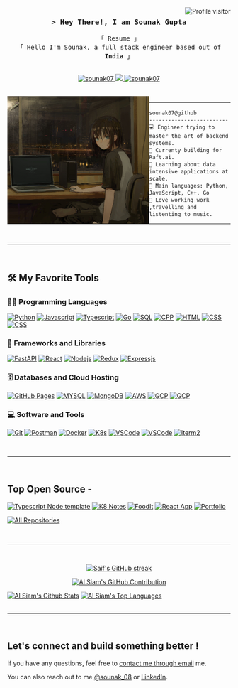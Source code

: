 <!--
<h2 align="center">
  Welcome to Al Siam World!
  <img src="https://media.giphy.com/media/hvRJCLFzcasrR4ia7z/giphy.gif" width="28">
</h2>
-->

<!--
<p align="center">
  <a href="https://github.com/sounak07"><img src="https://readme-typing-svg.herokuapp.com/?lines=Self%20Taught%20Programmer;Front%20End%20Developer;1.5%2B%20years%20of%20coding%20experience;Always%20learning%20new%20things&center=true&width=380&height=45"></a>
</p>

 -->

<a href="https://komarev.com/ghpvc/?username=sounak07">
  <img align="right" src="https://komarev.com/ghpvc/?username=sounak07&label=Visitors&color=0e75b6&style=flat" alt="Profile visitor" />
</a>


<!-- Intro  -->
<h3 align="center">
    <samp>&gt; Hey There!, I am <b>Sounak Gupta</b>
    </samp>
</h3>


<p align="center"> 
  <samp>
    <a target="_blank" style="text-decoration:none" href="https://drive.google.com/file/d/175wcAnvHS5QgzwIXunLUJyB6sLYQfnP3/view?usp=sharing">「 Resume 」</a>
    <br>
    「 Hello I'm Sounak, a full stack engineer based out of <b>India</b> 」
    <br>
    <br>
  </samp>
</p>

<p align="center">
 <a href="https://www.linkedin.com/in/sounak08/" target="_blank">
  <img src="https://img.shields.io/badge/LinkedIn-0077B5?style=for-the-badge&logo=linkedin&logoColor=white" alt="sounak07"/>
 </a>
 <!-- <a href="https://dev.to/sounak07" target="_blank">
  <img src="https://img.shields.io/badge/dev.to-0A0A0A?style=for-the-badge&logo=dev.to&logoColor=white" alt="sounak07" />
 </a> -->
 <a href="https://twitter.com/sounak_08" target="_blank">
  <img src="https://img.shields.io/badge/Twitter-1DA1F2?style=for-the-badge&logo=twitter&logoColor=white" />
 </a>
 <a href="https://instagram.com/_reactivist_" target="_blank">
  <img src="https://img.shields.io/badge/Instagram-fe4164?style=for-the-badge&logo=instagram&logoColor=white" alt="sounak07" />
 </a> 
 <!-- <a href="https://facebook.com/sounak07.world" target="_blank">
  <img src="https://img.shields.io/badge/Facebook-20BEFF?&style=for-the-badge&logo=facebook&logoColor=white" alt="sounak07"  />
  </a>  -->
</p>
<br />

<!-- About Section -->
<img align="left" src="https://github.com/I-am-vishalmaurya/I-am-vishalmaurya/blob/main/cropped_image.png" alt="Unfortunately I didn't find the author of the pic, feel to open a pull request if found" width="320" />
<hr>

```
sounak07@github
-------------------------
💻 Engineer trying to master the art of backend systems.
🔭 Currenty building for Raft.ai.
🌱 Learning about data intensive applications at scale.
🌟 Main languages: Python, JavaScript, C++, Go
🎵 Love working work ,travelling and listenting to music.
```
<hr>

<br/>
<hr/>
<br/>

## 🛠️ My Favorite Tools

### 👨‍💻 Programming Languages

<p>
    <a href="#"><img alt="Python" src="https://img.shields.io/badge/Python-3776AB?style=for-the-badge&logo=python&logoColor=white"></a>
    <a href="#"><img alt="Javascript" src="https://img.shields.io/badge/JavaScript-F7DF1E?style=for-the-badge&logo=javascript&logoColor=black"></a>
    <a href="#"><img alt="Typescript" src="https://img.shields.io/badge/TypeScript-007ACC?style=for-the-badge&logo=typescript&logoColor=white"></a>
    <a href="#"><img alt="Go" src="https://img.shields.io/badge/Go-00ADD8?style=for-the-badge&logo=go&logoColor=white"></a>
    <a href="#"><img alt="SQL" src="https://img.shields.io/badge/Python-3776AB?style=for-the-badge&logo=python&logoColor=white"></a>
    <a href="#"><img alt="CPP" src="https://img.shields.io/badge/C%2B%2B-00599C?style=for-the-badge&logo=c%2B%2B&logoColor=white"></a>
    <a href="#"><img alt="HTML" src="https://img.shields.io/badge/HTML5-E34F26?style=for-the-badge&logo=html5&logoColor=white"></a>
    <a href="#"><img alt="CSS" src="https://img.shields.io/badge/CSS3-1572B6?style=for-the-badge&logo=css3&logoColor=white"></a>
    <a href="#"><img alt="CSS" src="https://img.shields.io/badge/Shell_Script-121011?style=for-the-badge&logo=gnu-bash&logoColor=white"></a>
</p>

### 🧰 Frameworks and Libraries

<p>
    <a href="#"><img alt="FastAPI" src="https://img.shields.io/badge/fastapi-109989?style=for-the-badge&logo=FASTAPI&logoColor=white"></a>
    <a href="#"><img alt="React" src="https://img.shields.io/badge/React-20232A?style=for-the-badge&logo=react&logoColor=61DAFB"></a>
    <a href="#"><img alt="Nodejs" src="https://img.shields.io/badge/Node%20js-339933?style=for-the-badge&logo=nodedotjs&logoColor=white"></a>
    <a href="#"><img alt="Redux" src="https://img.shields.io/badge/Redux-593D88?style=for-the-badge&logo=redux&logoColor=white"></a>
    <a href="#"><img alt="Expressjs" src="https://img.shields.io/badge/Express.js-404D59?style=for-the-badge"></a>
</p>

### 🗄️ Databases and Cloud Hosting

<p>
    <a href="#"><img alt="GitHub Pages" src="https://img.shields.io/badge/GitHub%20Pages-%23327FC7.svg?logo=github&logoColor=white"></a>
    <a href="#"><img alt="MYSQL" src="https://img.shields.io/badge/MySQL-005C84?style=for-the-badge&logo=mysql&logoColor=white"></a>
    <a href="#"><img alt="MongoDB" src="https://img.shields.io/badge/MongoDB-4EA94B?style=for-the-badge&logo=mongodb&logoColor=white"></a>
    <a href="#"><img alt="AWS" src ="https://img.shields.io/badge/Amazon_AWS-FF9900?style=for-the-badge&logo=amazonaws&logoColor=white"></a>
    <a href="#"><img alt="GCP" src ="https://img.shields.io/badge/Google_Cloud-4285F4?style=for-the-badge&logo=google-cloud&logoColor=white"></a>
    <a href="#"><img alt="GCP" src ="https://img.shields.io/badge/Google_Cloud-4285F4?style=for-the-badge&logo=google-cloud&logoColor=white"></a>
</p>

### 💻 Software and Tools

<p>
    <a href="#"><img alt="Git" src="https://img.shields.io/badge/GIT-E44C30?style=for-the-badge&logo=git&logoColor=white"></a>
    <a href="#"><img alt="Postman" src="https://img.shields.io/badge/Postman-FF6C37?style=for-the-badge&logo=Postman&logoColor=white"></a>
    <a href="#"><img alt="Docker" src="https://img.shields.io/badge/Docker-2CA5E0?style=for-the-badge&logo=docker&logoColor=white"></a>
    <a href="#"><img alt="K8s" src="https://img.shields.io/badge/kubernetes-326ce5.svg?&style=for-the-badge&logo=kubernetes&logoColor=white"></a>
    <a href="#"><img alt="VSCode" src="https://img.shields.io/badge/VSCode-0078D4?style=for-the-badge&logo=visual%20studio%20code&logoColor=white"></a>
    <a href="#"><img alt="VSCode" src="https://img.shields.io/badge/VIM-%2311AB00.svg?&style=for-the-badge&logo=vim&logoColor=white"></a>
    <a href="#"><img alt="Iterm2" src="https://img.shields.io/badge/iTerm2-000000?style=for-the-badge&logo=iterm2&logoColor=white"></a> 
</p>

<br/>
<hr/>
<br/>


## Top Open Source -
[![Typescript Node template](https://github-readme-stats.vercel.app/api/pin/?username=sounak07&repo=typescript-node-template&border_color=7F3FBF&bg_color=0D1117&title_color=C9D1D9&text_color=8B949E&icon_color=7F3FBF)](https://github.com/sounak07/typescript-node-template)
[![K8 Notes](https://github-readme-stats.vercel.app/api/pin/?username=sounak07&repo=k8s-notes&border_color=7F3FBF&bg_color=0D1117&title_color=C9D1D9&text_color=8B949E&icon_color=7F3FBF)](https://github.com/sounak07/k8s-notes)
[![FoodIt](https://github-readme-stats.vercel.app/api/pin/?username=sounak07&repo=FoodIt&border_color=7F3FBF&bg_color=0D1117&title_color=C9D1D9&text_color=8B949E&icon_color=7F3FBF)](https://github.com/sounak07/FoodIt)
[![React App](https://github-readme-stats.vercel.app/api/pin/?username=sounak07&repo=Split-wise&border_color=7F3FBF&bg_color=0D1117&title_color=C9D1D9&text_color=8B949E&icon_color=7F3FBF)](https://github.com/sounak07/Split-wise)
[![Portfolio](https://github-readme-stats.vercel.app/api/pin/?username=sounak07&repo=sounak07.github.io&border_color=7F3FBF&bg_color=0D1117&title_color=C9D1D9&text_color=8B949E&icon_color=7F3FBF)](https://github.com/sounak07/sounak07.github.io)

<p align="left">
  <a href="https://github.com/sounak07?tab=repositories" target="_blank"><img alt="All Repositories" title="All Repositories" src="https://img.shields.io/badge/-All%20Repos-2962FF?style=for-the-badge&logo=koding&logoColor=white"/></a>
</p>

<br/>
<hr/>
<br/>

<p align="center">
  <a href="https://github.com/sounak07">
    <img src="https://github-readme-streak-stats.herokuapp.com/?user=sounak07&theme=radical&border=7F3FBF&background=0D1117" alt="Saif's GitHub streak"/>
  </a>
</p>

<p align="center">
  <a href="https://github.com/sounak07">
    <img src="https://github-profile-summary-cards.vercel.app/api/cards/profile-details?username=sounak07&theme=radical" alt="Al Siam's GitHub Contribution"/>
  </a>
</p>

<a> 
    <a href="https://github.com/sounak07"><img alt="Al Siam's Github Stats" src="https://denvercoder1-github-readme-stats.vercel.app/api?username=sounak07&show_icons=true&count_private=true&theme=react&border_color=7F3FBF&bg_color=0D1117&title_color=F85D7F&icon_color=F8D866" height="192px" width="49.5%"/></a>
  <a href="https://github.com/sounak07"><img alt="Al Siam's Top Languages" src="https://denvercoder1-github-readme-stats.vercel.app/api/top-langs/?username=sounak07&langs_count=8&layout=compact&theme=react&border_color=7F3FBF&bg_color=0D1117&title_color=F85D7F&icon_color=F8D866" height="192px" width="49.5%"/></a>
  <br/>
</a>

<br/>
<hr/>
<br/>

## Let's connect and build something better !

If you have any questions, feel free to <a href="mailto:sounakume@gmail.com">contact me through email</a> me.

You can also reach out to me <a href="https://twitter.com/sounak_08">@sounak_08</a> or <a href="">LinkedIn</a>.